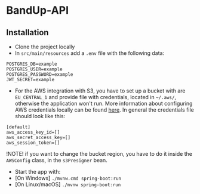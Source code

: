 # BandUp-API

## Installation
- Clone the project locally
- In `src/main/resources` add a `.env` file with the following data:
```
POSTGRES_DB=example
POSTGRES_USER=example
POSTGRES_PASSWORD=example
JWT_SECRET=example
```
- For the AWS integration with S3, you have to set up a bucket with are `EU_CENTRAL_1` and provide file with credentials, located in `~/.aws/`, otherwise the application won't run. More information about configuring AWS credentials locally can be found <a href="https://docs.aws.amazon.com/sdkref/latest/guide/file-format.html">here</a>. In general the credentials file should look like this:
```
[default]
aws_access_key_id=[]
aws_secret_access_key=[]
aws_session_token=[]
```
!NOTE! if you want to change the bucket region, you have to do it inside the `AWSConfig` class, in the `s3Presigner` bean.
- Start the app with:
 - [On Windows] `./mvnw.cmd spring-boot:run`
 - [On Linux/macOS] `./mvnw spring-boot:run`
